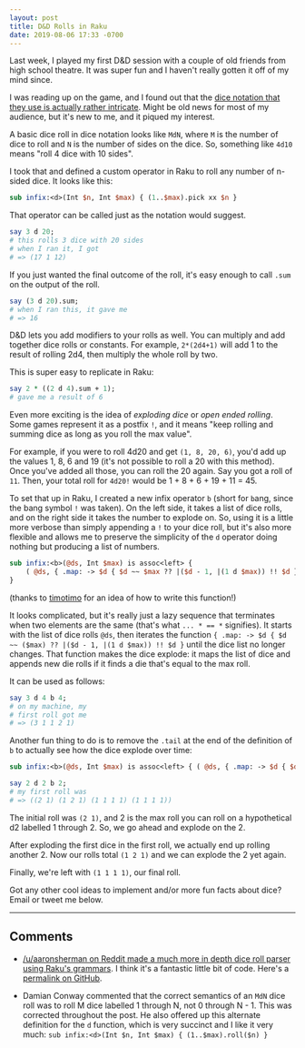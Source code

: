 ```yaml
---
layout: post
title: D&D Rolls in Raku
date: 2019-08-06 17:33 -0700
---
```


Last week, I played my first D&D session with a couple of old friends from high school theatre. It was super fun and I haven't really gotten it off of my mind since.

I was reading up on the game, and I found out that the [dice notation that they use is actually rather intricate](https://en.wikipedia.org/wiki/Dice_notation). Might be old news for most of my audience, but it's new to me, and it piqued my interest.

A basic dice roll in dice notation looks like `MdN`, where `M` is the number of dice to roll and `N` is the number of sides on the dice. So, something like `4d10` means "roll 4 dice with 10 sides".

I took that and defined a custom operator in Raku to roll any number of n-sided dice. It looks like this:

```perl
sub infix:<d>(Int $n, Int $max) { (1..$max).pick xx $n }
```

That operator can be called just as the notation would suggest.

```perl
say 3 d 20; 
# this rolls 3 dice with 20 sides
# when I ran it, I got 
# => (17 1 12)
```

If you just wanted the final outcome of the roll, it's easy enough to call `.sum` on the output of the roll.

```perl
say (3 d 20).sum;
# when I ran this, it gave me
# => 16
```

D&D lets you add modifiers to your rolls as well. You can multiply and add together dice rolls or constants. For example, `2*(2d4+1)` will add 1 to the result of rolling 2d4, then multiply the whole roll by two.

This is super easy to replicate in Raku:

```perl
say 2 * ((2 d 4).sum + 1);
# gave me a result of 6
```

Even more exciting is the idea of _exploding dice_ or _open ended rolling_. Some games represent it as a postfix `!`, and it means "keep rolling and summing dice as long as you roll the max value".

For example, if you were to roll 4d20 and get `(1, 8, 20, 6)`, you'd add up the values 1, 8, 6 and 19 (it's not possible to roll a 20 with this method). Once you've added all those, you can roll the 20 again. Say you got a roll of `11`. Then, your total roll for `4d20!` would be 1 + 8 + 6 + 19 + 11 = 45.

To set that up in Raku, I created a new infix operator `b` (short for `b`ang, since the bang symbol `!` was taken). On the left side, it takes a list of dice rolls, and on the right side it takes the number to explode on. So, using it is a little more verbose than simply appending a `!` to your dice roll, but it's also more flexible and allows me to preserve the simplicity of the `d` operator doing nothing but producing a list of numbers.

```perl
sub infix:<b>(@ds, Int $max) is assoc<left> { 
    ( @ds, { .map: -> $d { $d ~~ $max ?? |($d - 1, |(1 d $max)) !! $d } } ... * == * ).tail 
}
```

(thanks to [timotimo](https://wakelift.de/) for an idea of how to write this function!)

It looks complicated, but it's really just a lazy sequence that terminates when two elements are the same (that's what `... * == *` signifies). It starts with the list of dice rolls `@ds`, then iterates the function `{ .map: -> $d { $d ~~ ($max) ?? |($d - 1, |(1 d $max)) !! $d }` until the dice list no longer changes. That function makes the dice explode: it maps the list of dice and appends new die rolls if it finds a die that's equal to the max roll.

It can be used as follows:

```perl
say 3 d 4 b 4;
# on my machine, my
# first roll got me
# => (3 1 1 2 1)
```

Another fun thing to do is to remove the `.tail` at the end of the definition of `b` to actually see how the dice explode over time:

```perl
sub infix:<b>(@ds, Int $max) is assoc<left> { ( @ds, { .map: -> $d { $d ~~ $max ?? |($d - 1, |(1 d $max)) !! $d } } ... * == * ) }

say 2 d 2 b 2;
# my first roll was
# => ((2 1) (1 2 1) (1 1 1 1) (1 1 1 1))
```

The initial roll was `(2 1)`, and 2 is the max roll you can roll on a hypothetical d2 labelled 1 through 2. So, we go ahead and explode on the 2.

After exploding the first dice in the first roll, we actually end up rolling another 2. Now our rolls total `(1 2 1)` and we can explode the 2 yet again.

Finally, we're left with `(1 1 1 1)`, our final roll.

Got any other cool ideas to implement and/or more fun facts about dice? Email or tweet me below.

---

## Comments

* [/u/aaronsherman on Reddit made a much more in depth dice roll parser using Raku's grammars](https://np.reddit.com/r/perl6/comments/cnz0fl/dd_rolls_in_perl_6/ewg060z/). I think it's a fantastic little bit of code. Here's a [permalink on GitHub](https://github.com/ajs/tools/blob/master/games/die-parser.p6).

* Damian Conway commented that the correct semantics of an `MdN` dice roll was to roll M dice labelled 1 through N, not 0 through N - 1. This was corrected throughout the post. He also offered up this alternate definition for the `d` function, which is very succinct and I like it very much: `sub infix:<d>(Int $n, Int $max) { (1..$max).roll($n) }`